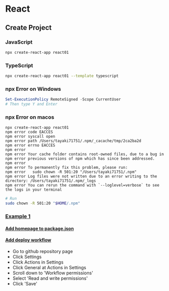 # React
## Create Project
### JavaScript
```bash
npx create-react-app react01
```
### TypeScript
```bash
npx create-react-app react01 --template typescript
```
### npx Error on Windows
```powershell
Set-ExecutionPolicy RemoteSigned -Scope CurrentUser
# Then type Y and Enter
```
### npx Error on macos
```
npx create-react-app react01
npm error code EACCES
npm error syscall open
npm error path /Users/tayaki71751/.npm/_cacache/tmp/2ca2ba2d
npm error errno EACCES
npm error
npm error Your cache folder contains root-owned files, due to a bug in
npm error previous versions of npm which has since been addressed.
npm error
npm error To permanently fix this problem, please run:
npm error   sudo chown -R 501:20 "/Users/tayaki71751/.npm"
npm error Log files were not written due to an error writing to the directory: /Users/tayaki71751/.npm/_logs
npm error You can rerun the command with `--loglevel=verbose` to see the logs in your terminal
```
```bash
# Run
sudo chown -R 501:20 "$HOME/.npm"
```
### [Example 1](https://github.com/TaYaKi71751/react-01)
#### [Add homepage to package.json](https://github.com/TaYaKi71751/react-01/blob/main/package.json)
#### [Add deploy workflow](https://github.com/TaYaKi71751/react-01/blob/main/.github/workflows/Deploy.yml)
- Go to github repository page
- Click Settings
- Click Actions in Settings
- Click General at Actions in Settings
- Scroll down to 'Workflow permissions'
- Select 'Read and write permissions'
- Click 'Save'
